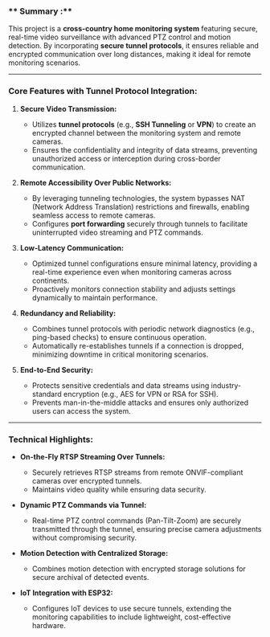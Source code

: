 ### ** Summary :**

This project is a **cross-country home monitoring system** featuring secure, real-time video surveillance with advanced PTZ control and motion detection. By incorporating **secure tunnel protocols**, it ensures reliable and encrypted communication over long distances, making it ideal for remote monitoring scenarios.

---

### **Core Features with Tunnel Protocol Integration:**
1. **Secure Video Transmission:**
   - Utilizes **tunnel protocols** (e.g., **SSH Tunneling** or **VPN**) to create an encrypted channel between the monitoring system and remote cameras.
   - Ensures the confidentiality and integrity of data streams, preventing unauthorized access or interception during cross-border communication.

2. **Remote Accessibility Over Public Networks:**
   - By leveraging tunneling technologies, the system bypasses NAT (Network Address Translation) restrictions and firewalls, enabling seamless access to remote cameras.
   - Configures **port forwarding** securely through tunnels to facilitate uninterrupted video streaming and PTZ commands.

3. **Low-Latency Communication:**
   - Optimized tunnel configurations ensure minimal latency, providing a real-time experience even when monitoring cameras across continents.
   - Proactively monitors connection stability and adjusts settings dynamically to maintain performance.

4. **Redundancy and Reliability:**
   - Combines tunnel protocols with periodic network diagnostics (e.g., ping-based checks) to ensure continuous operation.
   - Automatically re-establishes tunnels if a connection is dropped, minimizing downtime in critical monitoring scenarios.

5. **End-to-End Security:**
   - Protects sensitive credentials and data streams using industry-standard encryption (e.g., AES for VPN or RSA for SSH).
   - Prevents man-in-the-middle attacks and ensures only authorized users can access the system.

---

### **Technical Highlights:**
- **On-the-Fly RTSP Streaming Over Tunnels:**
   - Securely retrieves RTSP streams from remote ONVIF-compliant cameras over encrypted tunnels.
   - Maintains video quality while ensuring data security.

- **Dynamic PTZ Commands via Tunnel:**
   - Real-time PTZ control commands (Pan-Tilt-Zoom) are securely transmitted through the tunnel, ensuring precise camera adjustments without compromising security.

- **Motion Detection with Centralized Storage:**
   - Combines motion detection with encrypted storage solutions for secure archival of detected events.

- **IoT Integration with ESP32:**
   - Configures IoT devices to use secure tunnels, extending the monitoring capabilities to include lightweight, cost-effective hardware.

